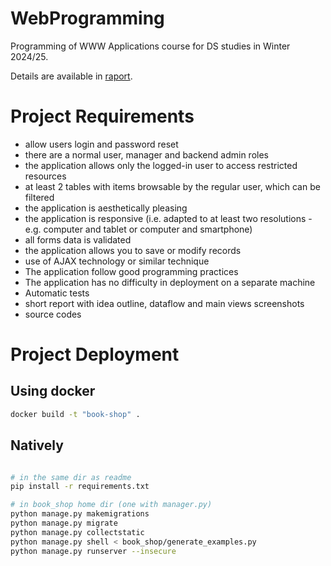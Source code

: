 # WebProgramming
Programming of WWW Applications course for DS studies in Winter 2024/25.

Details are available in [raport](/raport/raport.pdf).

# Project Requirements
- allow users login and password reset
- there are a normal user, manager and backend admin roles 
- the application allows only the logged-in user to access restricted resources
- at least 2 tables with items browsable by the regular user, which can be filtered 
- the application is aesthetically pleasing 
- the application is responsive (i.e. adapted to at least two resolutions - e.g. computer and tablet or computer and smartphone)
- all forms data is validated
- the application allows you to save or modify records
- use of AJAX technology or similar technique
- The application follow good programming practices
- The application has no difficulty in deployment on a separate machine
- Automatic tests
- short report with idea outline, dataflow and main views screenshots
- source codes

# Project Deployment

## Using docker

```bash
docker build -t "book-shop" .

```

## Natively

```bash

# in the same dir as readme
pip install -r requirements.txt

# in book_shop home dir (one with manager.py)
python manage.py makemigrations
python manage.py migrate
python manage.py collectstatic
python manage.py shell < book_shop/generate_examples.py
python manage.py runserver --insecure               

```